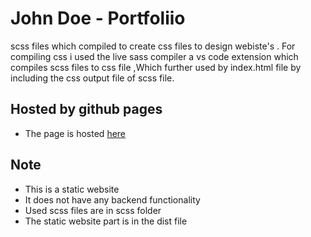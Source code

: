 # John Doe - Portfoliio
scss files which compiled to create css files to design webiste's . For compiling css i used the live sass compiler a vs code extension which compiles scss files to css file ,Which further used by index.html file by including the css output file of scss file. 

## Hosted by github pages
* The page is hosted [here](https://grep-many.github.io/JohnDoe-Portfolio/dist/)

## Note
* This is a static website
* It does not have any backend functionality
* Used scss files are in scss folder
* The static website part is in the dist file

